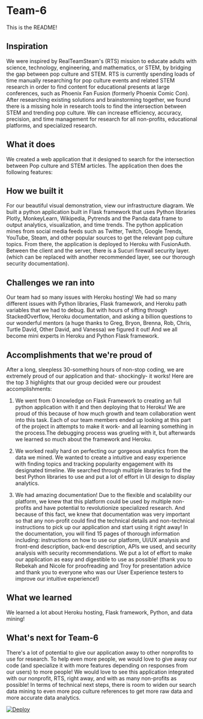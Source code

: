 # Team-6

This is the README!


## Inspiration
We were inspired by RealTeamSteam's (RTS) mission to educate adults with science, technology, engineering, and mathematics, or STEM, by bridging the gap between pop culture and STEM. RTS is currently spending loads of time manually researching for pop culture events and related STEM research in order to find content for educational presents at large conferences, such as Phoenix Fan Fusion (formerly Phoenix Comic Con).  After researching existing solutions and brainstorming together, we found there is a missing hole in research tools to find the intersection between STEM and trending pop culture. We can increase efficiency, accuracy, precision, and time management for research for all non-profits, educational platforms, and specialized research. 
## What it does
We created a web application that it designed to search for the intersection between Pop culture and STEM articles. The application then does the following features:

## How we built it
For our beautiful visual demonstration, view our infrastructure diagram. We built a python application built in Flask framework that uses Python libraries Plotly, MonkeyLearn, Wikipedia, Pytrends and the Panda data frame to output analytics, visualization, and time trends. The python application mines from social media feeds such as Twitter, Twitch, Google Trends, YouTube, Steam, and other popular sources to get the relevant pop culture topics. From there, the application is deployed to Heroku with FusionAuth. Between the client and the server, there is a Sucuri firewall security layer.(which can be replaced with another recommended layer, see our thorough security documentation).

## Challenges we ran into
Our team had so many issues with Heroku hosting!  We had so many different issues with Python libraries, Flask framework, and Heroku path variables that we had to debug. But with hours of sifting through StackedOverflow, Heroku documentation, and asking a billion questions to our wonderful mentors (a huge thanks to Greg, Bryon, Brenna, Rob, Chris, Turtle David, Other David, and Vanessa) we figured it out! And we all become mini experts in Heroku and Python Flask framework.

## Accomplishments that we're proud of
After a long, sleepless 30-something hours of non-stop coding, we are extremely proud of our application and that- shockingly- it works! Here are the top 3 highlights that our group decided were our proudest accomplishments:

1. We went from 0 knowledge on Flask Framework to creating an full python application with it and then deploying that to Heroku! We are proud of this because of how much growth and team collaboration went into this task. Each of our team members ended up looking at this part of the project in attempts to make it work- and all learning something in the process.The debugging process was grueling with it, but afterwards we learned so much about the framework and Heroku.

2. We worked really hard on perfecting our gorgeous analytics from the data we mined. We wanted to create a intuitive and easy experience with finding topics and tracking popularity engagement with its designated timeline. We searched through multiple libraries to find the best Python libraries to use and put a lot of effort in UI design to display analytics.

3. We had amazing documentation! Due to the flexible and scalability our platform, we knew that this platform could be used by multiple non-profits and have potential to revolutionize specialized research. And because of this fact, we knew that documentation was very important so that any non-profit could find the technical details and non-technical instructions to pick up our application and start using it right away! In the documentation, you will find 15 pages of thorough information including: instructions on how to use our platform, UI/UX analysis and front-end description, back-end description, APIs we used, and security analysis with security recommendations. We put a lot of effort to make our application as easy and digestible to use as possible! (thank you to Rebekah and Nicole for proofreading and Troy for presentation advice and thank you to everyone who was our User Experience testers to improve our intuitive experience!)

## What we learned

We learned a lot about Heroku hosting, Flask framework, Python, and data mining!

## What's next for Team-6

There's a lot of potential to give our application away to other nonprofits to use for research. To help even more people, we would love to give away our code (and specialize it with more features depending on responses from our users) to more people! We would love to see this application integrated with our nonprofit, RTS, right away, and with as many non-profits as possible! In terms of technical next steps, there is room to widen our search data mining to even more pop culture references to get more raw data and more accurate data analytics.

[![Deploy](https://www.herokucdn.com/deploy/button.svg)](https://heroku.com/deploy?template=https://github.com/2019-Arizona-Opportunity-Hack/Team-6)
